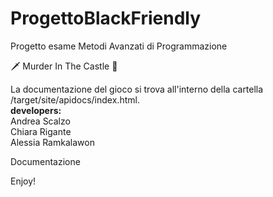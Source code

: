 # ProgettoBlackFriendly
Progetto esame Metodi Avanzati di Programmazione

🗡 Murder In The Castle 🏰

La documentazione del gioco si trova all'interno della cartella /target/site/apidocs/index.html.<br>
<b>developers:</b><br> 
Andrea Scalzo<br>
Chiara Rigante<br>
Alessia Ramkalawon<br>
<html "file:///Users/chiararigante/Desktop/ProgettoBlackFriendly/TextAdventure2/target/site/apidocs/index.html">Documentazione</html>

Enjoy!
